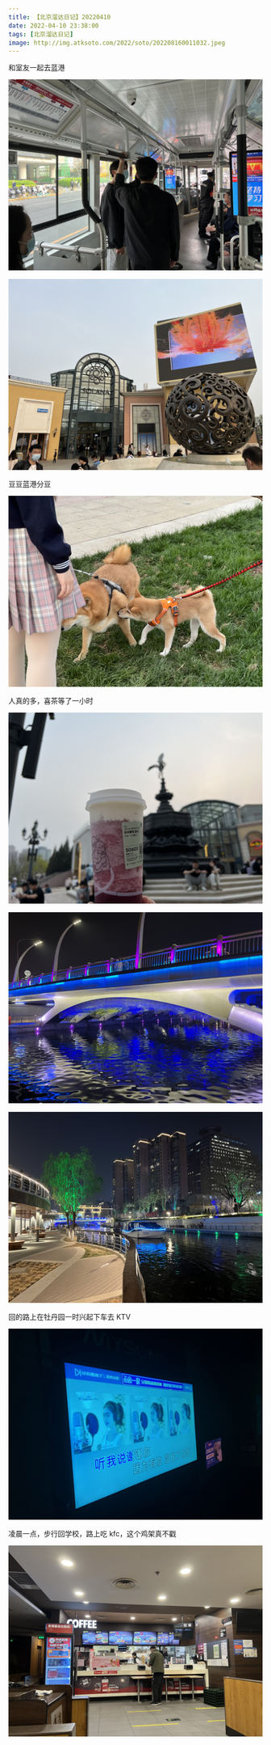```yaml
---
title: 【北京溜达日记】20220410
date: 2022-04-10 23:38:00
tags: [北京溜达日记]
image: http://img.atksoto.com/2022/soto/202208160011032.jpeg
---
```


和室友一起去蓝港

![](./bj20220410/202208160011259.jpeg)

![](./bj20220410/202208160011548.jpeg)

豆豆蓝港分豆

![](./bj20220410/202208160011032.jpeg)

人真的多，喜茶等了一小时

![](./bj20220410/202208160011827.jpeg)

![](./bj20220410/202208160011943.jpeg)

![](./bj20220410/202208160011210.jpeg)

回的路上在牡丹园一时兴起下车去 KTV

![](./bj20220410/202208160011385.jpeg)

凌晨一点，步行回学校，路上吃 kfc，这个鸡架真不戳

![](./bj20220410/202208160012345.jpeg)
